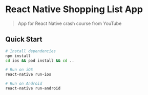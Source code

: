 # React Native Shopping List App

> App for React Native crash course from YouTube

## Quick Start

``` bash
# Install dependencies
npm install
cd ios && pod install && cd ..

# Run on iOS
react-native run-ios

# Run on Android
react-native run-android
